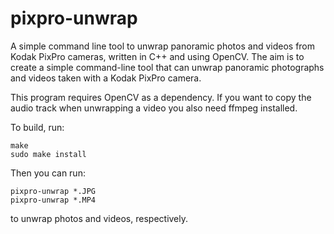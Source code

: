 # pixpro-unwrap
A simple command line tool to unwrap panoramic photos and videos from Kodak PixPro cameras, written in C++ and using OpenCV. The aim is to create a simple command-line tool that can unwrap panoramic photographs and videos taken with a Kodak PixPro camera.

This program requires OpenCV as a dependency. If you want to copy the audio track when unwrapping a video you also need ffmpeg installed.

To build, run:
```
make
sudo make install
```

Then you can run:
```
pixpro-unwrap *.JPG
pixpro-unwrap *.MP4
```
to unwrap photos and videos, respectively.
